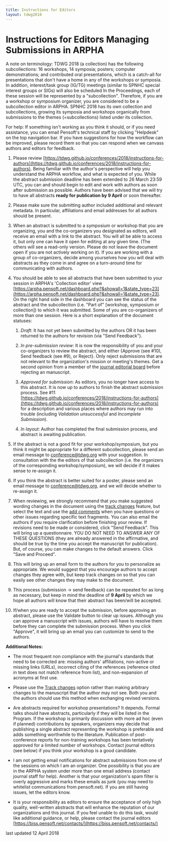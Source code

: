 ```yaml
---
title: Instructions for Editors
layout: tdwg2018
---  
```


# Instructions for Editors Managing Submissions in ARPHA

A note on terminology: TDWG 2018 (a collection) has the following subcollections: 16 workshops, 14 symposia; posters; computer demonstrations; and contributed oral presentations, which is a catch-all for presentations that don't have a home in any of the workshops or symposia. In addition, interest/task group (IG/TG) meetings (similar to SPNHC special interest groups or SIGs) will also be scheduled In the Proceedings, each of these session will be represented by a "subcollection". Therefore, if you are a workshop or symposium organizer, you are considered to be a subcollection editor in ARPHA. SPNHC 2018 has its own collection and subcollections, growing its symposia and workshops organically from submissions to the themes (=subcollections) listed under its collection.

For help: If something isn't working as you think it should, or if you need assistance, you can email Pensoft's technical staff by clicking "Helpdesk" on the top navigation bar. If you have suggestions for how the workflow can be improved, please record them so that you can respond when we canvass authors and editors for feedback.

1. Please review [https://tdwg.github.io/conferences/2018/instructions-for-authors](https://tdwg.github.io/conferences/2018/instructions-for-authors). Being familiar with the author's perspective will help you understand the ARPHA workflow, and what is expected of you. While the abstract submission deadline has been extended to 26 March 23:59 UTC, you can and should begin to edit and work with authors as soon after submission as possible. Authors have been advised that we will try to have all abstracts **ready for publication by 9 April** or soon thereafter.

2. Please make sure the submitting author included additional and relevant metadata. In particular, affiliations and email addresses for all authors should be present.

3. When an abstract is submitted to a symposium or workshop that you are organizing, you and the co-organizers you designated as editors, will receive an email with a link to the abstract. You will all be able to access it, but only one can have it open for editing at any given time. (The others will see a read-only version. Please do not leave the document open if you are not actively working on it). If you are working with a group of co-organizers, decide among yourselves how you will deal with abstracts as they come in and agree on a turn-around time for communicating with authors.

4. You should be able to see all abstracts that have been submitted to your session in ARPHA's 'Collection editor' view [https://arpha.pensoft.net/dashboard.php?&showall=1&state_type=23](https://arpha.pensoft.net/dashboard.php?&showall=1&state_type=23). On the right hand side in the dashboard you can see the status of the abstract and the subcollection (i.e. "Part of" [workshop, symposium or collection]) to which it was submitted. Some of you are co-organizers of more than one session. Here is a short explanation of the document statuses:

    1. *Draft*: It has not yet been submitted by the authors OR it has been returned to the authors for revision (via "Send Feedback").

    2. *In pre-submission review*: It is now the responsibility of you and your co-organizers to review the abstract, and either {Approve (see #10), Send feedback (see #9), or Reject}. Only reject submissions that are not relevant to the organization's mission or meeting's themes. Get a second opinion from a member of the [journal editorial board](https://biss.pensoft.net/board/) before rejecting an manuscript. 
    
    3. *Approved for submission*: As editors, you no longer have access to this abstract. It is now up to authors to finish the abstract submission process. See #11 [https://tdwg.github.io/conferences/2018/instructions-for-authors](https://tdwg.github.io/conferences/2018/instructions-for-authors) for a description and various places where authors may run into trouble (including *Validation unsuccessful* and *Incomplete Submission*).

    4. *In layout*: Author has completed the final submission process, and abstract is awaiting publication.

5. If the abstract is not a good fit for your workshop/symposium, but you think it might be appropriate for a different subcollection, please send an email message to conference@tdwg.org with your suggestion. In consultation with the the editors of that subcollection (i.e. the organizers of the corresponding workshop/symposium), we will decide if it makes sense to re-assign it.

6. If you think the abstract is better suited for a poster, please send an email message to conference@tdwg.org, and we will decide whether to re-assign it.

7. When reviewing, we strongly recommend that you make suggested wording changes in the document using the [track changes](https://arpha.pensoft.net/tips/Track-Changes) feature, but select the text and use the [add comments](https://arpha.pensoft.net/tips/Comments) when you have questions or other issues regarding specific text fragments. You can also email the authors if you require clarification before finishing your review. If revisions need to be made or considered, click "Send Feedback". This will bring up a questionnaire. YOU DO NOT NEED TO ANSWER ANY OF THESE QUESTIONS (they are already answered in the affirmative, and should be true by the time you accept the manuscript for publication). But, of course, you can make changes to the default answers. Click "Save and Proceed".

8. This will bring up an email form to the authors for you to personalize as appropriate. We would suggest that you encourage authors to accept changes they agree with, but keep track changes on so that you can easily see other changes they may make to the document.

9. This process (submission -> send feedback) can be repeated for as long as necessary, but keep in mind the deadline of **9 April** by which we hope all authors will know that their abstract has been/will be accepted.

10. If/when you are ready to accept the submission, before approving an abstract, please use the Validate button to clear up issues. Although you can approve a manuscript with issues, authors will have to resolve them before they can complete the submission process.  When you click "Approve", it will bring up an email you can customize to send to the authors.

**Additional Notes:**

* The most frequent non compliance with the journal's standards that need to be corrected are: missing authors' affiliations, non-active or missing links (URLs), incorrect citing of the references (reference cited in text does not match reference from list), and non-expansion of acronyms at first use.

* Please use the [Track changes](https://arpha.pensoft.net/tips/Track-Changes) option rather than making arbitrary changes to the manuscript that the author may not see. Both you and the authors should use this method when exchanging revised versions.

* Are abstracts required for workshop presentations? 
It depends. Formal talks should have abstracts, particularly if they will be listed in the Program. If the workshop is primarily discussion with more ad hoc (even if planned) contributions by speakers, organizers may decide that publishing a single abstract representing the workshop is preferable and adds something worthwhile to the literature. Publication of post-conference reports for non-training workshops has been tentatively approved for a limited number of workshops. Contact journal editors (see below) if you think your workshop is a good candidate.

* I am not getting email notifications for abstract submissions from one of the sessions on which I am an organizer. One possibility is that you are in the ARPHA system under more than one email address (contact journal staff for help). Another is that your organization's spam filter is overly aggressive and marks these emails as junk (you may need to whitelist communications from pensoft.net). If you are still having issues, let the editors know.

* It is your responsibility as editors to ensure the acceptance of only high quality, well-written abstracts that will enhance the reputation of our organizations and this journal. If you feel unable to do this task, would like additional guidance, or help, please contact the journal editors [https://biss.pensoft.net/contacts/](https://biss.pensoft.net/contacts/) 

last updated 12 April 2018
